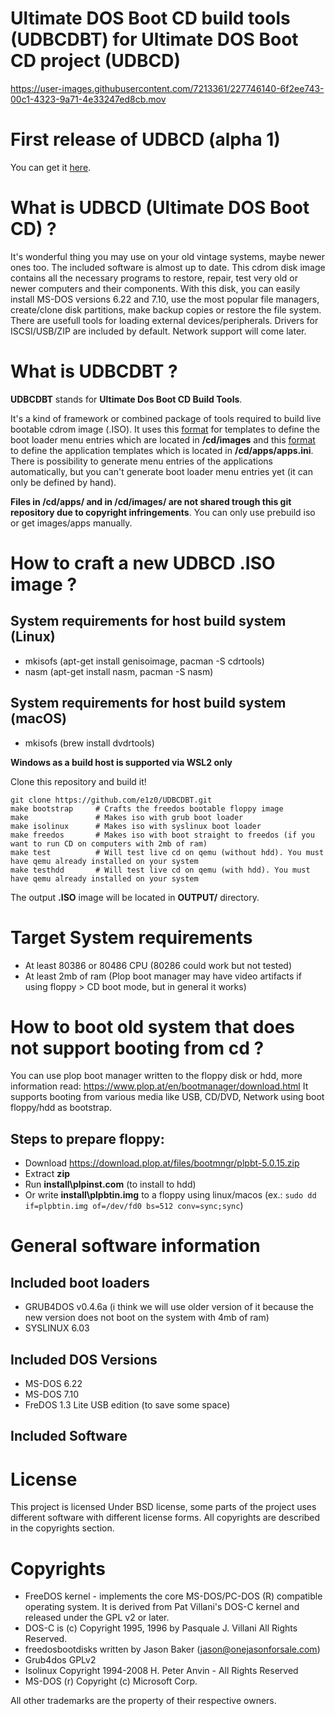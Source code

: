 # Ultimate DOS Boot CD build tools (UDBCDBT) for Ultimate DOS Boot CD project (UDBCD)

https://user-images.githubusercontent.com/7213361/227746140-6f2ee743-00c1-4323-9a71-4e33247ed8cb.mov

# First release of UDBCD (alpha 1)

You can get it [here](https://archive.org/details/ultimate-dosboot-cd-grub-alpha-1-2023.03.29-17-30-43.7z).

# What is UDBCD (Ultimate DOS Boot CD) ? 

It's wonderful thing you may use on your old vintage systems, maybe newer ones too. The included software is almost up to date. This cdrom disk image contains all the necessary programs to restore, repair, test very old or newer computers and their components. With this disk, you can easily install MS-DOS versions 6.22 and 7.10, use the most popular file managers, create/clone disk partitions, make backup copies or restore the file system. There are usefull tools for loading external devices/peripherals. Drivers for ISCSI/USB/ZIP are included by default. Network support will come later.

# What is UDBCDBT ?

**UDBCDBT** stands for **Ultimate Dos Boot CD Build Tools**.

It's a kind of framework or combined package of tools required to build live bootable cdrom image (.ISO). It uses this [format](loader_templates.md) for templates to define the boot loader menu entries which are located in **/cd/images** and this [format](apptemplate.md) to define the application templates which is located in **/cd/apps/apps.ini**. There is possibility to generate menu entries of the applications automatically, but you can't generate boot loader menu entries yet (it can only be defined by hand).

**Files in /cd/apps/ and in /cd/images/ are not shared trough this git repository due to copyright infringements**. You can only use prebuild iso or get images/apps manually.

# How to craft a new UDBCD .ISO image ?

## System requirements for host build system (Linux)

* mkisofs (apt-get install genisoimage, pacman -S cdrtools)
* nasm (apt-get install nasm, pacman -S nasm)

## System requirements for host build system (macOS)

* mkisofs (brew install dvdrtools)

**Windows as a build host is supported via WSL2 only**

Clone this repository and build it!

```
git clone https://github.com/e1z0/UDBCDBT.git
make bootstrap     # Crafts the freedos bootable floppy image
make               # Makes iso with grub boot loader
make isolinux      # Makes iso with syslinux boot loader
make freedos       # Makes iso with boot straight to freedos (if you want to run CD on computers with 2mb of ram)
make test          # Will test live cd on qemu (without hdd). You must have qemu already installed on your system
make testhdd       # Will test live cd on qemu (with hdd). You must have qemu already installed on your system
```

The output **.ISO** image will be located in **OUTPUT/** directory.

# Target System requirements

* At least 80386 or 80486 CPU (80286 could work but not tested)
* At least 2mb of ram (Plop boot manager may have video artifacts if using floppy > CD boot mode, but in general it works)

# How to boot old system that does not support booting from cd ?

You can use plop boot manager written to the floppy disk or hdd, more information read: https://www.plop.at/en/bootmanager/download.html
It supports booting from various media like USB, CD/DVD, Network using boot floppy/hdd as bootstrap.

## Steps to prepare floppy:

* Download https://download.plop.at/files/bootmngr/plpbt-5.0.15.zip
* Extract **zip**
* Run **install\plpinst.com** (to install to hdd)
* Or write **install\plpbtin.img** to a floppy using linux/macos (ex.: `sudo dd if=plpbtin.img of=/dev/fd0 bs=512 conv=sync;sync`)

# General software information

## Included boot loaders

* GRUB4DOS v0.4.6a (i think we will use older version of it because the new version does not boot on the system with 4mb of ram)
* SYSLINUX 6.03


## Included DOS Versions

* MS-DOS 6.22
* MS-DOS 7.10
* FreDOS 1.3 Lite USB edition (to save some space)

## Included Software

# License

This project is licensed Under BSD license, some parts of the project uses different software with different license forms. All copyrights are described in the copyrights section.

# Copyrights

* FreeDOS kernel - implements the core MS-DOS/PC-DOS (R) compatible operating system. It is derived from Pat Villani's DOS-C kernel and released under the GPL v2 or later. 
* DOS-C is (c) Copyright 1995, 1996 by Pasquale J. Villani All Rights Reserved.
* freedosbootdisks written by Jason Baker (jason@onejasonforsale.com)
* Grub4dos GPLv2
* Isolinux Copyright 1994-2008 H. Peter Anvin - All Rights Reserved
* MS-DOS (r) Copyright (c) Microsoft Corp.

All other trademarks are the property of their respective owners.
